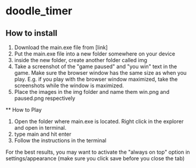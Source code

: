 # doodle_timer

## How to install

1. Download the main.exe file from [link]
2. Put the main.exe file into a new folder somewhere on your device
3. inside the new folder, create another folder called img
4. Take a screenshot of the "game paused" and "you win" text in the game. Make sure the browser window has the same size as when you play. E.g. if you play with the browser window maximized, take the screenshots while the window is maximized.
5. Place the images in the img folder and name them win.png and paused.png respectively

** How to Play

1. Open the folder where main.exe is located. Right click in the explorer and open in terminal.
2. type main and hit enter
3. Follow the instructions in the terminal

For the best results, you may want to activate the "always on top" option in settings/appearance (make sure you click save before you close the tab)
